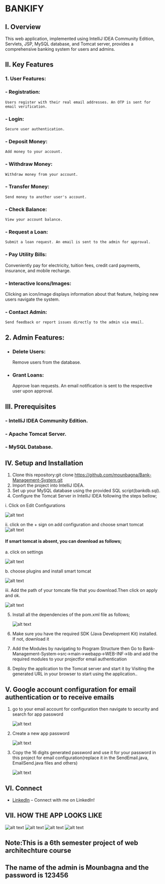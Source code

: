 # BANKIFY

## I. Overview
This web application, implemented using IntelliJ IDEA Community Edition, Servlets, JSP, MySQL database, and Tomcat server, provides a comprehensive banking system for users and admins.

## II. Key Features
### 1. User Features:
  ### - Registration:
    Users register with their real email addresses. An OTP is sent for email verification.    
  ### - Login:
    Secure user authentication.  
  ### - Deposit Money:
    Add money to your account. 
  ### - Withdraw Money:
    Withdraw money from your account.  
  ### - Transfer Money:
    Send money to another user's account. 
  ### - Check Balance:
    View your account balance.
    
  ### - Request a Loan:
    Submit a loan request. An email is sent to the admin for approval. 
  ### - Pay Utility Bills:
  Conveniently pay for electricity, tuition fees, credit card payments, insurance, and mobile recharge.
  ### - Interactive Icons/Images:
  Clicking an icon/image displays information about that feature, helping new users navigate the system.
  ### - Contact Admin:
    Send feedback or report issues directly to the admin via email.
    
## 2. Admin Features:
  
  - ### Delete Users:
    Remove users from the database.
    
  - ### Grant Loans:
    Approve loan requests. An email notification is sent to the respective user upon approval.
    
## III. Prerequisites
 ### - IntelliJ IDEA Community Edition.
 ### - Apache Tomcat Server.
 ### - MySQL Database.

## IV. Setup and Installation

1. Clone this repository:git clone https://github.com/mounbagna/Bank-Management-System.git
2. Import the project into IntelliJ IDEA.
3. Set up your MySQL database using the provided SQL script(bankdb.sql).
4. Configure the Tomcat Server in IntelliJ IDEA following the steps bellow;
   
  i. Click on Edit Configurations
  
![alt text](https://github.com/mounbagna/Bank-Management-System/blob/master/Pics/1.png)

 ii. click on the + sign on add configuration and choose smart tomcat
  ![alt text](https://github.com/mounbagna/Bank-Management-System/blob/master/Pics/2.png)

 #### If smart tomcat is absent, you can download as follows;
 a. click on settings
 
  ![alt text](https://github.com/mounbagna/Bank-Management-System/blob/master/Pics/4.png)
  
  b. choose plugins and install smart tomcat
  
   ![alt text](https://github.com/mounbagna/Bank-Management-System/blob/master/Pics/5.png)
   
  iii. Add the path of your tomcate file that you download.Then click on apply and ok.
  
   ![alt text](https://github.com/mounbagna/Bank-Management-System/blob/master/Pics/3.png)
   
5. Install all the dependencies of the pom.xml file as follows;
   
     ![alt text](https://github.com/mounbagna/Bank-Management-System/blob/master/Pics/6.png)
   
7. Make sure you have the required SDK (Java Development Kit) installed. If not, download it
8. Add the Modules by navigating to Program Structure then Go to Bank-Management-System->src->main->webapp->WEB-INF->lib and add the required modules to your projectfor email authentication
9. Deploy the application to the Tomcat server and start it by Visiting the generated URL in your browser to start using the application..


## V. Google account configuration for email authentication or to receive emails
1. go to your email account for configuration then navigate to security and search for app password
   
   ![alt text](https://github.com/mounbagna/Bank-Management-System/blob/master/Pics/7.png)
   
2. Create a new app password
   
   ![alt text](https://github.com/mounbagna/Bank-Management-System/blob/master/Pics/8.png)
   
3. Copy the 16 digits generated password and use it for your password in this project for email configuration(replace it in the SendEmail.java, EmailSend.java files and others)
   
   ![alt text](https://github.com/mounbagna/Bank-Management-System/blob/master/Pics/9.png)
   
## VI. Connect
- [LinkedIn](https://www.linkedin.com/in/mounbagna-abdella-abasse-875958314/) – Connect with me on LinkedIn!

 
## VII. HOW THE APP LOOKS LIKE

![alt text](https://github.com/mounbagna/Bank-Management-System/blob/master/Pics/h1.png)
![alt text](https://github.com/mounbagna/Bank-Management-System/blob/master/Pics/h2.png)
![alt text](https://github.com/mounbagna/Bank-Management-System/blob/master/Pics/h3.png)
![alt text](https://github.com/mounbagna/Bank-Management-System/blob/master/Pics/h4.png)


## Note:This is a 6th semester project of web architechture course
## The name of the admin is Mounbagna and the password is 123456
